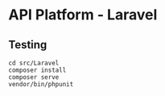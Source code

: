 # API Platform - Laravel

## Testing

    cd src/Laravel
    composer install
    composer serve
    vendor/bin/phpunit



